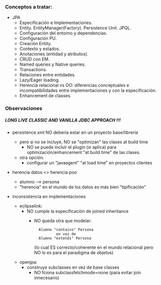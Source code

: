 ### Conceptos a tratar:

- JPA
  - Especificación e Implementaciones.
  - Entity. EntityManager(Factory). Persistence Unit. JPQL.
  - Configuración del entorno y dependencias.
  - Configuración PU.
  - Creación Entity.
  - Contexto y estados.
  - Anotaciones (entidad y atributos).
  - CRUD con EM.
  - Named queries y Native queries.
  - Transactions.
  - Relaciones entre entidades.
  - Lazy/Eager loading.
  - Herencia relacional vs OO: diferencias conceptuales e incompatibilidades entre implementaciones y con la especificación.
  - Enhancement de classes.



### Observaciones
##### LONG LIVE CLASSIC AND VANILLA JDBC APPROACH !!!

- persistence.xml NO debería estar en un proyecto base/librería
  - pero si no se incluye, NO se "optimizan" las clases at build time
    - NO se puede incluir el plugin (si aplica) para optimización/enhancement
        "at build time" de las clases.
  - otra opción:
    - configurar un "javaagent" "at load time" en proyectos clientes


- herencia datos <> herencia poo
  - alumno --> persona
  - "herencia" en el mundo de los datos es más bien "tipificación"


- inconsistencia en implementaciones
  - eclipselink:
    - NO cumple la especificación de joined inheritance
      - NO queda otra que modelar:

              Alumno "contains" Persona
                      en vez de
              Alumno "extends" Persona

          (lo cual ES correcto/coherente en el mundo relacional
              pero NO lo es para el paradigma de objetos)
  - openjpa:
    - construye subclasses en vez de base classes
      - NO fciona subclassfetchmode=none (para evitar join innecesario)
